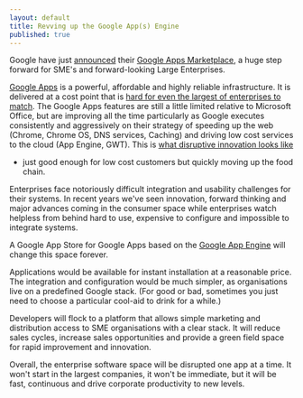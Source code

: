 ```yaml
---
layout: default
title: Revving up the Google App(s) Engine
published: true
---
```


Google have just [announced](http://googleblog.blogspot.com/2010/03/open-for-business-google-apps.html)
their [Google Apps Marketplace](http://www.google.com/enterprise/marketplace/home),
a huge step forward for SME's and forward-looking Large Enterprises. 

[Google Apps](http://www.google.com/apps/) is a powerful, affordable and highly
reliable infrastructure. It is delivered at a cost point that is [hard for even
the largest of enterprises to match](/v2/blog/2010/01/two-worlds-colliding-small-and-nimble.html).
The Google Apps features are still a little limited relative to Microsoft
Office, but are improving all the time particularly as Google executes
consistently and aggressively on their strategy of speeding up the web (Chrome,
Chrome OS, DNS services, Caching) and driving low cost services to the cloud
(App Engine, GWT). This is [what disruptive innovation looks like](http://www.businessweek.com/chapter/christensen.htm)
- just good enough for low cost customers but quickly moving up the food chain.

Enterprises face notoriously difficult integration and usability challenges for
their systems. In recent years we've seen innovation, forward thinking and major
advances coming in the consumer space while enterprises watch helpless from
behind hard to use, expensive to configure and impossible to integrate systems.

A Google App Store for Google Apps based on the [Google App Engine](http://code.google.com/appengine/)
will change this space forever.

Applications would be available for instant installation at a reasonable price.
The integration and configuration would be much simpler, as organisations live
on a predefined Google stack. (For good or bad, sometimes you just need to
choose a particular cool-aid to drink for a while.)

Developers will flock to a platform that allows simple marketing and
distribution access to SME organisations with a clear stack. It will reduce
sales cycles, increase sales opportunities and provide a green field space for
rapid improvement and innovation.

Overall, the enterprise software space will be disrupted one app at a time. It
won't start in the largest companies, it won't be immediate, but it will be
fast, continuous and drive corporate productivity to new levels.
